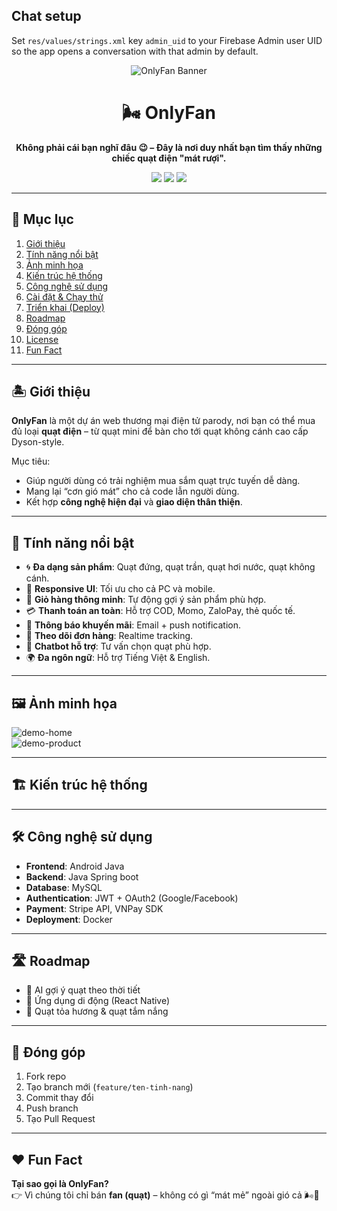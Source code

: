 ## Chat setup

Set `res/values/strings.xml` key `admin_uid` to your Firebase Admin user UID so the app opens a conversation with that admin by default.


<!-- Banner -->
<p align="center">
  <img src="https://dummyimage.com/1000x250/89cff0/ffffff&text=🌬️+OnlyFan+-+Quạt+xịn+dành+cho+tín+đồ+gió+mát" alt="OnlyFan Banner">
</p>

<h1 align="center">🌬️ OnlyFan</h1>
<p align="center">
  <b>Không phải cái bạn nghĩ đâu 😉 – Đây là nơi duy nhất bạn tìm thấy những chiếc quạt điện "mát rượi".</b>
</p>

<p align="center">
  <a href="#"><img src="https://img.shields.io/badge/build-passing-brightgreen?style=for-the-badge&logo=vercel"></a>
  <a href="#"><img src="https://img.shields.io/badge/license-MIT-blue?style=for-the-badge"></a>
  <a href="#"><img src="https://img.shields.io/badge/fans-999+-ff69b4?style=for-the-badge&logo=windicss"></a>
</p>

---

## 📖 Mục lục
1. [Giới thiệu](#-giới-thiệu)
2. [Tính năng nổi bật](#-tính-năng-nổi-bật)
3. [Ảnh minh họa](#-ảnh-minh-họa)
4. [Kiến trúc hệ thống](#-kiến-trúc-hệ-thống)
5. [Công nghệ sử dụng](#-công-nghệ-sử-dụng)
6. [Cài đặt & Chạy thử](#-cài-đặt--chạy-thử)
7. [Triển khai (Deploy)](#-triển-khai-deploy)
8. [Roadmap](#-roadmap)
9. [Đóng góp](#-đóng-góp)
10. [License](#-license)
11. [Fun Fact](#-fun-fact)

---

## 🏝️ Giới thiệu
**OnlyFan** là một dự án web thương mại điện tử parody, nơi bạn có thể mua đủ loại **quạt điện** – từ quạt mini để bàn cho tới quạt không cánh cao cấp Dyson-style.  

Mục tiêu:  
- Giúp người dùng có trải nghiệm mua sắm quạt trực tuyến dễ dàng.  
- Mang lại “cơn gió mát” cho cả code lẫn người dùng.  
- Kết hợp **công nghệ hiện đại** và **giao diện thân thiện**.

---

## 🚀 Tính năng nổi bật
- 🌀 **Đa dạng sản phẩm**: Quạt đứng, quạt trần, quạt hơi nước, quạt không cánh.  
- 📱 **Responsive UI**: Tối ưu cho cả PC và mobile.  
- 🛒 **Giỏ hàng thông minh**: Tự động gợi ý sản phẩm phù hợp.  
- 💳 **Thanh toán an toàn**: Hỗ trợ COD, Momo, ZaloPay, thẻ quốc tế.  
- 🔔 **Thông báo khuyến mãi**: Email + push notification.  
- 🚚 **Theo dõi đơn hàng**: Realtime tracking.  
- 🤖 **Chatbot hỗ trợ**: Tư vấn chọn quạt phù hợp.  
- 🌍 **Đa ngôn ngữ**: Hỗ trợ Tiếng Việt & English.  

---

## 🖼️ Ảnh minh họa

![demo-home](https://dummyimage.com/800x400/333/fff&text=OnlyFan+-+Home+Page+Demo)  
![demo-product](https://dummyimage.com/800x400/444/fff&text=Product+Detail+Page+Demo)  

---

## 🏗️ Kiến trúc hệ thống

---

## 🛠️ Công nghệ sử dụng
- **Frontend**:  Android Java
- **Backend**: Java Spring boot 
- **Database**: MySQL 
- **Authentication**: JWT + OAuth2 (Google/Facebook)  
- **Payment**: Stripe API, VNPay SDK  
- **Deployment**:  Docker  

---

## 🛣️ Roadmap

- 🤖 AI gợi ý quạt theo thời tiết   
- 📱 Ứng dụng di động (React Native)  
- 🌸 Quạt tỏa hương & quạt tắm nắng  

---

## 🤝 Đóng góp

1. Fork repo  
2. Tạo branch mới (`feature/ten-tinh-nang`)  
3. Commit thay đổi  
4. Push branch  
5. Tạo Pull Request  

---


## ❤️ Fun Fact

**Tại sao gọi là OnlyFan?**  
👉 Vì chúng tôi chỉ bán **fan (quạt)** – không có gì “mát mẻ” ngoài gió cả 🌬️🤣
